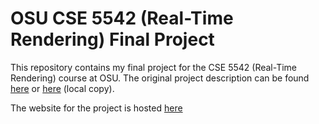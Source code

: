 # OSU CSE 5542 (Real-Time Rendering) Final Project

This repository contains my final project for the CSE 5542 (Real-Time
Rendering) course at OSU. The original project description can be found
[here](http://web.cse.ohio-state.edu/~shen.94/5542/Site/Lab5.html) or
[here](./assignment/assignment.html) (local copy).

The website for the project is hosted
[here](https://caleblehman.github.io/cse5542-final/)
